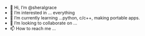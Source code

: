 - 👋 Hi, I’m @sheralgrace
- 👀 I’m interested in ... everything
- 🌱 I’m currently learning ...python, c/c++, making portable apps.
- 💞️ I’m looking to collaborate on ...
- 📫 How to reach me ...

<!---
sheralgrace/sheralgrace is a ✨ special ✨ repository because its `README.md` (this file) appears on your GitHub profile.
You can click the Preview link to take a look at your changes.
--->
